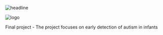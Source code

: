 ![headline](https://github.com/Tal-C/Identification-of-Autism/blob/master/pics/temp/logo.png)

![logo](https://github.com/Tal-C/Identification-of-Autism/blob/master/pics/temp/images.jpg)


Final project - The project focuses on early detection of autism in infants 

